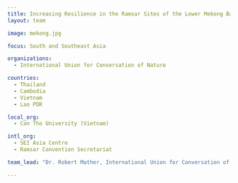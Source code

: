 ```yaml
---
title: Increasing Resilience in the Ramsar Sites of the Lower Mekong Basin
layout: team

image: mekong.jpg

focus: South and Southeast Asia

organizations:
  - International Union for Conversation of Nature

countries: 
  - Thailand
  - Cambodia
  - Vietnam
  - Lao PDR

local_org: 
  - Can Tho University (Vietnam)

intl_org:
  - SEI Asia Centre
  - Ramsar Convention Secretariat

team_lead: "Dr. Robert Mather, International Union for Conversation of Nature"

---
```


